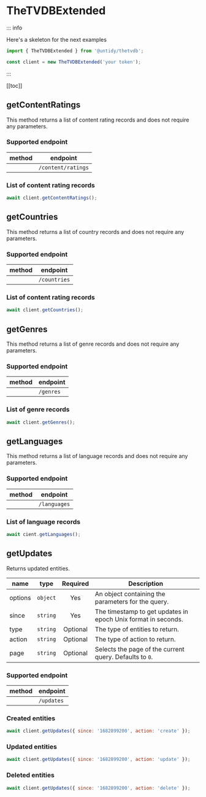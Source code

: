 # TheTVDBExtended

::: info

Here's a skeleton for the next examples

```js
import { TheTVDBExtended } from '@untidy/thetvdb';

const client = new TheTVDBExtended('your token');
```

:::

[[toc]]

## getContentRatings

This method returns a list of content rating records and does not require any parameters.

### Supported endpoint <Badge type="warning" text="endpoint" />

| method                          | endpoint           |
| ------------------------------- | ------------------ |
| <Badge type="tip" text="GET" /> | `/content/ratings` |

### List of content rating records <Badge type="info" text="example" />

```js
await client.getContentRatings();
```

## getCountries

This method returns a list of country records and does not require any parameters.

### Supported endpoint <Badge type="warning" text="endpoint" />

| method                          | endpoint     |
| ------------------------------- | ------------ |
| <Badge type="tip" text="GET" /> | `/countries` |

### List of content rating records<Badge type="info" text="example" />

```js
await client.getCountries();
```

## getGenres

This method returns a list of genre records and does not require any parameters.

### Supported endpoint <Badge type="warning" text="endpoint" />

| method                          | endpoint  |
| ------------------------------- | --------- |
| <Badge type="tip" text="GET" /> | `/genres` |

### List of genre records <Badge type="info" text="example" />

```js
await client.getGenres();
```

## getLanguages

This method returns a list of language records and does not require any parameters.

### Supported endpoint <Badge type="warning" text="endpoint" />

| method                          | endpoint     |
| ------------------------------- | ------------ |
| <Badge type="tip" text="GET" /> | `/languages` |

### List of language records <Badge type="info" text="example" />

```js
await cient.getLanguages();
```

## getUpdates

Returns updated entities.

| name    | type     | Required | Description                                                   |
| ------- | -------- | :------: | ------------------------------------------------------------- |
| options | `object` |   Yes    | An object containing the parameters for the query.            |
| since   | `string` |   Yes    | The timestamp to get updates in epoch Unix format in seconds. |
| type    | `string` | Optional | The type of entities to return.                               |
| action  | `string` | Optional | The type of action to return.                                 |
| page    | `string` | Optional | Selects the page of the current query. Defaults to `0`.       |

### Supported endpoint <Badge type="warning" text="endpoint" />

| method                          | endpoint   |
| ------------------------------- | ---------- |
| <Badge type="tip" text="GET" /> | `/updates` |

### Created entities <Badge type="info" text="example" />

```js
await client.getUpdates({ since: '1682899200', action: 'create' });
```

### Updated entities <Badge type="info" text="example" />

```js
await client.getUpdates({ since: '1682899200', action: 'update' });
```

### Deleted entities <Badge type="info" text="example" />

```js
await client.getUpdates({ since: '1682899200', action: 'delete' });
```
